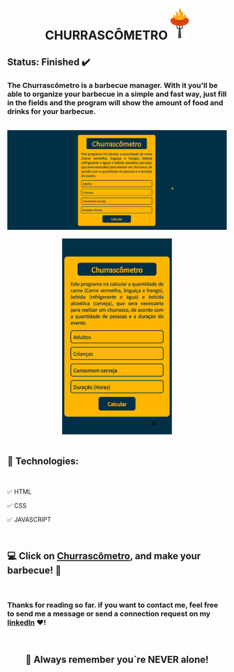 <h1 align="center"><strong>CHURRASCÔMETRO</strong> <img src="./GitHub/barbecue_icon_finished.png" alt="Barbecue Image" width=42px height=74px> </h1>

<h2><strong>Status:</strong> Finished ✔️</h2>

### The Churrascômetro is a barbecue manager. With it you'll be able to organize your barbecue in a simple and fast way, just fill in the fields and the program will show the amount of food and drinks for your barbecue.

<br>

<div align="center">
    <img src="./GitHub/Demo_Web.gif.gif" alt="web demo gif"> 
        <br><br>
    <img src="./GitHub/Demo_Mob.gif.gif" alt="Mobile demo gif" height=450px>
</div>

<br>

## **🚀 Technologies:**

<br>

 ✅ HTML

 ✅ CSS

 ✅ JAVASCRIPT

<br>

## 💻 Click on [Churrascômetro](https://programa-churrascometro.netlify.app/), and make your barbecue! 🍖

<br>

### Thanks for reading so far. if you want to contact me, feel free to send me a message or send a connection request on my [linkedIn](https://www.linkedin.com/in/mateus-silva-folego260601/) ❤!

<br>

<h2 align="center"> 📖 Always remember you`re <strong>NEVER</strong> alone!
